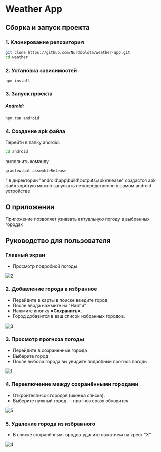 # Weather App

## Сборка и запуск проекта

### 1. Клонирование репозитория

```bash
git clone https://github.com/Nurdoolota/weather-app.git
cd weather
```

### 2. Установка зависимостей

```bash
npm install
```

### 3. Запуск проекта

##### Android:
```bash
npm run android
```

### 4. Создание apk файла
Перейти в папку android:
```bash
cd android
```

выполнить команду
```bash
gradlew.bat assembleRelease
```
"
в директории "android\app\build\outputs\apk\release" создастся apk файл коротую можно запускать непосредственно в самом android устройстве

## О приложении
Приложение позволяет узнавать актуальную погоду в выбранных городах

## Руководство для пользователя

### Главный экран
 - Просмотр подробной погоды

![2](img/2.jpg)

### 2. Добавление города в избранное
- Перейдите в карты в поиске введите город
- После ввода нажмите на "Найти" 
- Нажмите кнопку **«Сохранить»**.
- Город добавится в ваш список избранных городов.

![3](img/3.jpg)

### 3. Просмотр прогноза погоды
- Перейдите в созраненные города
- Выберите город
- После выбора города вы увидите подробный прогноз погоды 

![1](img/1.jpg)

### 4. Переключение между сохранёнными городами

- Откройтесписок городов (иконка списка).
- Выберите нужный город — прогноз сразу обновится.

![5](img/5.jpg)

### 5. Удаление города из избранного

- В списке сохранённых городов удалите нажатием на крест "Х"

![4](img/4.jpg)
